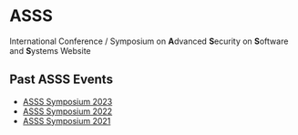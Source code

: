 # ASSS
International Conference / Symposium on <b>A</b>dvanced <b>S</b>ecurity on <b>S</b>oftware and <b>S</b>ystems Website

## Past ASSS Events
- [ASSS Symposium 2023](https://asss.sptagelab.org/2023/)
- [ASSS Symposium 2022](https://asss.sptagelab.opg/2022/)
- [ASSS Symposium 2021](https://asss.sptagelab.org/2021/)